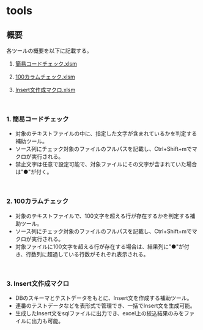 # tools
## 概要
各ツールの概要を以下に記載する。

1. [簡易コードチェック.xlsm](https://github.com/katayama-pol/tools/blob/main/README.md#1-簡易コードチェック)

2. [100カラムチェック.xlsm](https://github.com/katayama-pol/tools/blob/main/README.md#2-100カラムチェック)

3. [Insert文作成マクロ.xlsm](https://github.com/katayama-pol/tools/blob/main/README.md#3-Insert文作成マクロ)

<br />

### 1. 簡易コードチェック
* 対象のテキストファイルの中に、指定した文字が含まれているかを判定する補助ツール。
* ソース列にチェック対象のファイルのフルパスを記載し、Ctrl+Shift+mでマクロが実行される。
* 禁止文字は任意で設定可能で、対象ファイルにその文字が含まれていた場合は"●"が付く。

<br />

### 2. 100カラムチェック
* 対象のテキストファイルで、100文字を超える行が存在するかを判定する補助ツール。
* ソース列にチェック対象のファイルのフルパスを記載し、Ctrl+Shift+mでマクロが実行される。
* 対象ファイルに100文字を超える行が存在する場合は、結果列に"●"が付き、行数列に超過している行数がそれぞれ表示される。

<br />

### 3. Insert文作成マクロ
* DBのスキーマとテストデータをもとに、Insert文を作成する補助ツール。
* 連番のテストデータなどを表形式で管理でき、一括でInsert文を生成可能。
* 生成したInsert文をsqlファイルに出力でき、excel上の絞込結果のみをファイルに出力も可能。